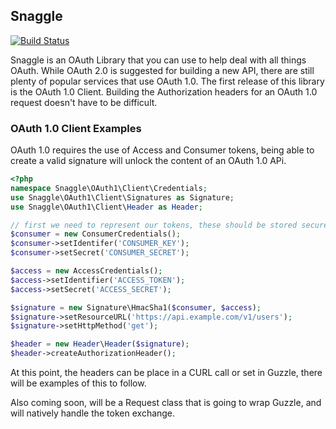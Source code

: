 ## Snaggle

[![Build Status](https://travis-ci.org/mfrost503/Snaggle.svg?branch=master)](https://travis-ci.org/mfrost503/Snaggle)

Snaggle is an OAuth Library that you can use to help deal with all things OAuth. While OAuth 2.0 is suggested for building a new API, there are still plenty of popular services that use OAuth 1.0. The first release of this library is the OAuth 1.0 Client. Building the Authorization headers for an OAuth 1.0 request doesn't have to be difficult.

### OAuth 1.0 Client Examples
OAuth 1.0 requires the use of Access and Consumer tokens, being able to create a valid signature will unlock the content of an OAuth 1.0 APi.

```php
<?php
namespace Snaggle\OAuth1\Client\Credentials;
use Snaggle\OAuth1\Client\Signatures as Signature;
use Snaggle\OAuth1\Client\Header as Header;

// first we need to represent our tokens, these should be stored securely
$consumer = new ConsumerCredentials();
$consumer->setIdentifer('CONSUMER_KEY');
$consumer->setSecret('CONSUMER_SECRET');

$access = new AccessCredentials();
$access->setIdentifier('ACCESS_TOKEN');
$access->setSecret('ACCESS_SECRET');

$signature = new Signature\HmacSha1($consumer, $access);
$signature->setResourceURL('https://api.example.com/v1/users');
$signature->setHttpMethod('get');

$header = new Header\Header($signature);
$header->createAuthorizationHeader();
```

At this point, the headers can be place in a CURL call or set in Guzzle, there will be examples of this to follow.

Also coming soon, will be a Request class that is going to wrap Guzzle, and will natively handle the token exchange.
